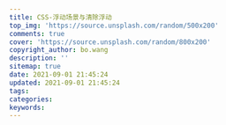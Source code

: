 ```yaml
---
title: CSS-浮动场景与清除浮动
top_img: 'https://source.unsplash.com/random/500x200'
comments: true
cover: 'https://source.unsplash.com/random/800x200'
copyright_author: bo.wang
description: ''
sitemap: true
date: 2021-09-01 21:45:24
updated: 2021-09-01 21:45:24
tags:
categories:
keywords:
---
```


